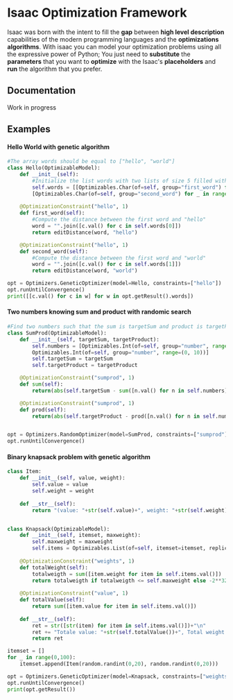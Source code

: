 # Isaac Optimization Framework

Isaac was born with the intent to fill the **gap** between **high level description** capabilities of the modern programming languages and the **optimizations algorithms**.
With isaac you can model your optimization problems using all the expressive power of Python; You just need to **substitute** the **parameters** that you want to **optimize** with the Isaac's **placeholders** and **run** the algorithm that you prefer.

## Documentation

Work in progress

## Examples

#### Hello World with genetic algorithm
```python
#The array words should be equal to ["hello", "world"]
class Hello(OptimizableModel):
    def __init__(self):
        #Initialize the list words with two lists of size 5 filled with Optmizables.Char
        self.words = [[Optimizables.Char(of=self, group="first_word") for _ in range(0, 5)],
        [Optimizables.Char(of=self, group="second_word") for _ in range(0, 5)]]
    
    @OptimizationConstraint("hello", 1)
    def first_word(self):
        #Compute the distance between the first word and "hello"
        word = "".join([c.val() for c in self.words[0]])
        return editDistance(word, "hello")

    @OptimizationConstraint("hello", 1)
    def second_word(self):
        #Compute the distance between the first word and "world"
        word = "".join([c.val() for c in self.words[1]])
        return editDistance(word, "world")

opt = Optimizers.GeneticOptimizer(model=Hello, constraints=["hello"])
opt.runUntilConvergence()
print([[c.val() for c in w] for w in opt.getResult().words])
```
#### Two numbers knowing sum and product with randomic search

```python
#Find two numbers such that the sum is targetSum and product is targetProduct
class SumProd(OptimizableModel):
    def __init__(self, targetSum, targetProduct):
        self.numbers = [Optimizables.Int(of=self, group="number", range=(0, 10)), 
        Optimizables.Int(of=self, group="number", range=(0, 10))]
        self.targetSum = targetSum
        self.targetProduct = targetProduct

    @OptimizationConstraint("sumprod", 1)
    def sum(self):
        return(abs(self.targetSum - sum([n.val() for n in self.numbers])))

    @OptimizationConstraint("sumprod", 1)
    def prod(self):
        return(abs(self.targetProduct - prod([n.val() for n in self.numbers])))


opt = Optimizers.RandomOptimizer(model=SumProd, constraints=["sumprod"], args=(7, 12))
opt.runUntilConvergence()
```
#### Binary knapsack problem with genetic algorithm

```python
class Item:
    def __init__(self, value, weight):
        self.value = value
        self.weight = weight
    
    def __str__(self):
        return "(value: "+str(self.value)+", weight: "+str(self.weight)+")"


class Knapsack(OptimizableModel):
    def __init__(self, itemset, maxweight):
        self.maxweight = maxweight
        self.items = Optimizables.List(of=self, itemset=itemset, replicationrange=(0,1))
    
    @OptimizationConstraint("weights", 1)
    def totalWeight(self):
        totalweigth = sum([item.weight for item in self.items.val()])
        return totalweigth if totalweigth <= self.maxweight else -2**32
    
    @OptimizationConstraint("value", 1)
    def totalValue(self):
        return sum([item.value for item in self.items.val()])
    
    def __str__(self):
        ret = str([str(item) for item in self.items.val()])+"\n"
        ret += "Totale value: "+str(self.totalValue())+", Total weight: "+str(self.totalWeight())
        return ret

itemset = []
for _ in range(0,100):
    itemset.append(Item(random.randint(0,20), random.randint(0,20)))

opt = Optimizers.GeneticOptimizer(model=Knapsack, constraints=["weights", "value"], args=(itemset, 500), maximize=True, convergenceWindow=100)
opt.runUntilConvergence()
print(opt.getResult())
```